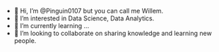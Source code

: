 - 👋 Hi, I’m @Pinguin0107 but you can call me Willem. 
- 👀 I’m interested in Data Science, Data Analytics. 
- 🌱 I’m currently learning ...
- 💞️ I’m looking to collaborate on sharing knowledge and learning new people.

<!---
Pinguin0107/Pinguin0107 is a ✨ special ✨ repository because its `README.md` (this file) appears on your GitHub profile.
You can click the Preview link to take a look at your changes.
--->
